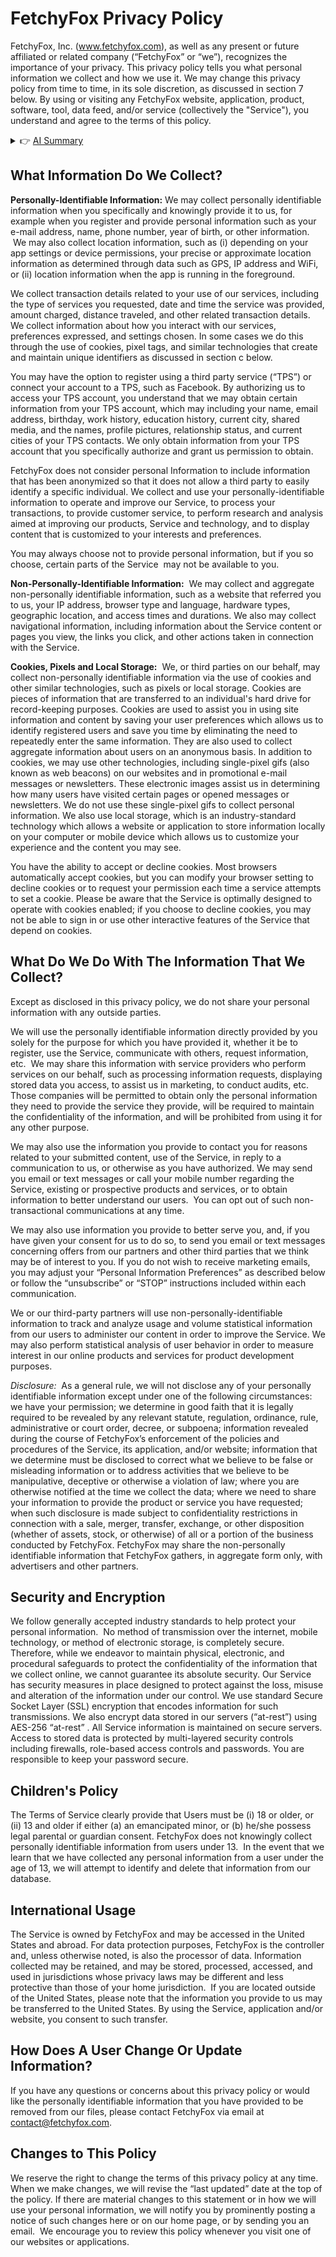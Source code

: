 # FetchyFox Privacy Policy

FetchyFox, Inc. (www.fetchyfox.com), as well as any present or future affiliated or related company (“FetchyFox” or “we”), recognizes the importance of your privacy.  This privacy policy tells you what personal information we collect and how we use it. We may change this privacy policy from time to time, in its sole discretion, as discussed in section 7 below.  By using or visiting any FetchyFox website, application, product, software, tool, data feed, and/or service (collectively the "Service"), you understand and agree to the terms of this policy.

<!-- <details>
  <summary>
    Table of Contents
  </summary>

- [FetchyFox Privacy Policy](#fetchyfox-privacy-policy)
  - [What Information Do We Collect?](#what-information-do-we-collect)
  - [What Do We Do With The Information That We Collect?](#what-do-we-do-with-the-information-that-we-collect)
  - [Security and Encryption](#security-and-encryption)
  - [Children's Policy](#childrens-policy)
  - [International Usage](#international-usage)
  - [How Does A User Change Or Update Information?](#how-does-a-user-change-or-update-information)
  - [Changes to This Policy](#changes-to-this-policy)

</details> -->

<details>
  <summary>
    👉 <u>AI Summary</u>
  </summary>

  <p>
  <strong>DISCLAIMER:</strong> This summary serves as an overview of the Privacy Policy to illustrate key points and is not a comprensive legal document.
  </p>

  <p>
  FetchyFox collects personal information during registration and transactions, encompassing details like location and user interactions. Non-personal data, including IP addresses and browsing history, is also gathered to enhance user experience. Technologies like cookies facilitate customization based on user preferences.
</p>
<p>
  The collected data serves its intended purposes, supporting operations, and may be shared with service providers. Marketing communication is conducted with user consent. Limited disclosure occurs, driven by legal requirements or during business transfers.
</p>
<p>
  Security measures, including encryption, are implemented to safeguard user information. The platform adheres to COPPA regulations, requiring parental consent for users under 18. The international usage of data acknowledges potential differences in privacy laws.
</p>
<p>
  Users can reach out to FetchyFox for privacy-related concerns or to request data removal. The policy may undergo updates, with changes communicated through website notices or emails, ensuring transparency with users.
  </p>

</details>

## What Information Do We Collect? 

**Personally-Identifiable Information:** We may collect personally identifiable information when you specifically and knowingly provide it to us, for example when you register and provide personal information such as your e-mail address, name, phone number, year of birth, or other information.  We may also collect location information, such as (i) depending on your app settings or device permissions, your precise or approximate location information as determined through data such as GPS, IP address and WiFi, or (ii) location information when the app is running in the foreground.

We collect transaction details related to your use of our services, including the type of services you requested, date and time the service was provided, amount charged, distance traveled, and other related transaction details. We collect information about how you interact with our services, preferences expressed, and settings chosen. In some cases we do this through the use of cookies, pixel tags, and similar technologies that create and maintain unique identifiers as discussed in section c below.

You may have the option to register using a third party service (“TPS”) or connect your account to a TPS, such as Facebook. By authorizing us to access your TPS account, you understand that we may obtain certain information from your TPS account, which may including your name, email address, birthday, work history, education history, current city, shared media, and the names, profile pictures, relationship status, and current cities of your TPS contacts. We only obtain information from your TPS account that you specifically authorize and grant us permission to obtain.

FetchyFox does not consider personal Information to include information that has been anonymized so that it does not allow a third party to easily identify a specific individual. We collect and use your personally-identifiable information to operate and improve our Service, to process your transactions, to provide customer service, to perform research and analysis aimed at improving our products, Service and technology, and to display content that is customized to your interests and preferences.

You may always choose not to provide personal information, but if you so choose, certain parts of the Service  may not be available to you.

**Non-Personally-Identifiable Information:**  We may collect and aggregate non-personally identifiable information, such as a website that referred you to us, your IP address, browser type and language, hardware types, geographic location, and access times and durations. We also may collect navigational information, including information about the Service content or pages you view, the links you click, and other actions taken in connection with the Service.

**Cookies, Pixels and Local Storage:**  We, or third parties on our behalf, may collect non-personally identifiable information via the use of cookies and other similar technologies, such as pixels or local storage. Cookies are pieces of information that are transferred to an individual's hard drive for record-keeping purposes. Cookies are used to assist you in using site information and content by saving your user preferences which allows us to identify registered users and save you time by eliminating the need to repeatedly enter the same information. They are also used to collect aggregate information about users on an anonymous basis. In addition to cookies, we may use other technologies, including single-pixel gifs (also known as web beacons) on our websites and in promotional e-mail messages or newsletters. These electronic images assist us in determining how many users have visited certain pages or opened messages or newsletters. We do not use these single-pixel gifs to collect personal information. We also use local storage, which is an industry-standard technology which allows a website or application to store information locally on your computer or mobile device which allows us to customize your experience and the content you may see.

You have the ability to accept or decline cookies. Most browsers automatically accept cookies, but you can modify your browser setting to decline cookies or to request your permission each time a service attempts to set a cookie. Please be aware that the Service is optimally designed to operate with cookies enabled; if you choose to decline cookies, you may not be able to sign in or use other interactive features of the Service that depend on cookies.

## What Do We Do With The Information That We Collect?

Except as disclosed in this privacy policy, we do not share your personal information with any outside parties.

We will use the personally identifiable information directly provided by you solely for the purpose for which you have provided it, whether it be to register, use the Service, communicate with others, request information, etc.  We may share this information with service providers who perform services on our behalf, such as processing information requests, displaying stored data you access, to assist us in marketing, to conduct audits, etc. Those companies will be permitted to obtain only the personal information they need to provide the service they provide, will be required to maintain the confidentiality of the information, and will be prohibited from using it for any other purpose.

We may also use the information you provide to contact you for reasons related to your submitted content, use of the Service, in reply to a communication to us, or otherwise as you have authorized. We may send you email or text messages or call your mobile number regarding the Service, existing or prospective products and services, or to obtain information to better understand our users.  You can opt out of such non-transactional communications at any time.

We may also use information you provide to better serve you, and, if you have given your consent for us to do so, to send you email or text messages concerning offers from our partners and other third parties that we think may be of interest to you. If you do not wish to receive marketing emails, you may adjust your “Personal Information Preferences” as described below or follow the “unsubscribe” or “STOP” instructions included within each communication.

We or our third-party partners will use non-personally-identifiable information to track and analyze usage and volume statistical information from our users to administer our content in order to improve the Service. We may also perform statistical analysis of user behavior in order to measure interest in our online products and services for product development purposes.

*Disclosure:*  As a general rule, we will not disclose any of your personally identifiable information except under one of the following circumstances: we have your permission; we determine in good faith that it is legally required to be revealed by any relevant statute, regulation, ordinance, rule, administrative or court order, decree, or subpoena; information revealed during the course of FetchyFox’s enforcement of the policies and procedures of the Service, its application, and/or website; information that we determine must be disclosed to correct what we believe to be false or misleading information or to address activities that we believe to be manipulative, deceptive or otherwise a violation of law; where you are otherwise notified at the time we collect the data; where we need to share your information to provide the product or service you have requested; when such disclosure is made subject to confidentiality restrictions in connection with a sale, merger, transfer, exchange, or other disposition (whether of assets, stock, or otherwise) of all or a portion of the business conducted by FetchyFox. FetchyFox may share the non-personally identifiable information that FetchyFox gathers, in aggregate form only, with advertisers and other partners.

## Security and Encryption

We follow generally accepted industry standards to help protect your personal information.  No method of transmission over the internet, mobile technology, or method of electronic storage, is completely secure. Therefore, while we endeavor to maintain physical, electronic, and procedural safeguards to protect the confidentiality of the information that we collect online, we cannot guarantee its absolute security. Our Service has security measures in place designed to protect against the loss, misuse and alteration of the information under our control. We use standard Secure Socket Layer (SSL) encryption that encodes information for such transmissions. We also encrypt data stored in our servers (“at-rest”) using AES-256 “at-rest” . All Service information is maintained on secure servers. Access to stored data is protected by multi-layered security controls including firewalls, role-based access controls and passwords. You are responsible to keep your password secure.

## Children's Policy

The Terms of Service clearly provide that Users must be (i) 18 or older, or (ii) 13 and older if either (a) an emancipated minor, or (b) he/she possess legal parental or guardian consent. FetchyFox does not knowingly collect personally identifiable information from users under 13.  In the event that we learn that we have collected any personal information from a user under the age of 13, we will attempt to identify and delete that information from our database.

## International Usage

The Service is owned by FetchyFox and may be accessed in the United States and abroad. For data protection purposes, FetchyFox is the controller and, unless otherwise noted, is also the processor of data. Information collected may be retained, and may be stored, processed, accessed, and used in jurisdictions whose privacy laws may be different and less protective than those of your home jurisdiction.  If you are located outside of the United States, please note that the information you provide to us may be transferred to the United States. By using the Service, application and/or website, you consent to such transfer.

## How Does A User Change Or Update Information?

If you have any questions or concerns about this privacy policy or would like the personally identifiable information that you have provided to be removed from our files, please contact FetchyFox via email at contact@fetchyfox.com.

## Changes to This Policy

We reserve the right to change the terms of this privacy policy at any time. When we make changes, we will revise the “last updated” date at the top of the policy. If there are material changes to this statement or in how we will use your personal information, we will notify you by prominently posting a notice of such changes here or on our home page, or by sending you an email.  We encourage you to review this policy whenever you visit one of our websites or applications.

